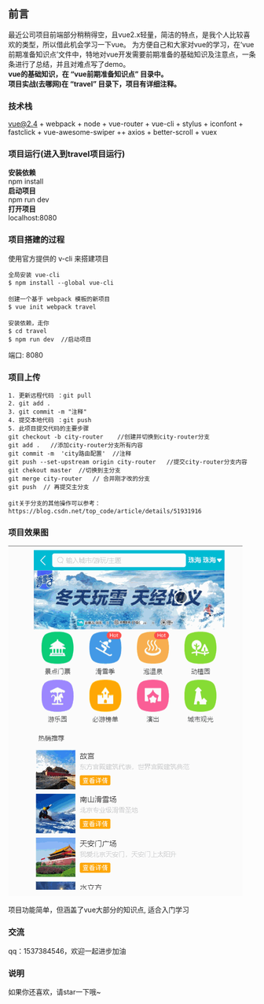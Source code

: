 ## 前言
最近公司项目前端部分稍稍得空，且vue2.x轻量，简洁的特点，是我个人比较喜欢的类型，所以借此机会学习一下vue。
为方便自己和大家对vue的学习，在‘vue前期准备知识点’文件中，特地对vue开发需要前期准备的基础知识及注意点，一条条进行了总结，并且对难点写了demo。  
**vue的基础知识，在 “vue前期准备知识点” 目录中。**  
**项目实战(去哪网)在 “travel” 目录下，项目有详细注释。**

### 技术栈
vue@2.4 + webpack + node + vue-router + vue-cli + stylus + iconfont + fastclick + vue-awesome-swiper ++ axios + better-scroll + vuex

### 项目运行(进入到travel项目运行)
**安装依赖**  
npm install  
**启动项目**   
npm run dev  
**打开项目**  
localhost:8080


### 项目搭建的过程
使用官方提供的 v-cli 来搭建项目
```
全局安装 vue-cli
$ npm install --global vue-cli  

创建一个基于 webpack 模板的新项目
$ vue init webpack travel  

安装依赖，走你
$ cd travel
$ npm run dev  //启动项目
```
端口: 8080

### 项目上传
```
1. 更新远程代码 ：git pull 
2. git add .
3. git commit -m "注释"
4. 提交本地代码 ：git push 
5. 此项目提交代码的主要步骤  
git checkout -b city-router    //创建并切换到city-router分支  
git add .   //添加city-router分支所有内容  
git commit -m  'city路由配置'  //注释  
git push --set-upstream origin city-router   //提交city-router分支内容  
git chekout master  //切换到主分支  
git merge city-router   // 合并刚才改的分支  
git push  // 再提交主分支  

git关于分支的其他操作可以参考：https://blog.csdn.net/top_code/article/details/51931916  
```
### 项目效果图
![travel效果图](./travel.gif)  

项目功能简单，但涵盖了vue大部分的知识点, 适合入门学习

### 交流
 qq：1537384546，欢迎一起进步加油
### 说明
如果你还喜欢，请star一下哦~

 